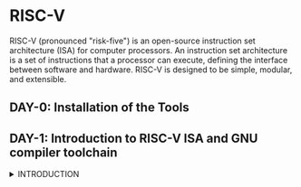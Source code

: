 # RISC-V
RISC-V (pronounced "risk-five") is an open-source instruction set architecture (ISA) for computer processors. An instruction set architecture is a set of instructions that a processor can execute, defining the interface between software and hardware. RISC-V is designed to be simple, modular, and extensible.
## DAY-0: Installation of the Tools
## DAY-1: Introduction to RISC-V ISA and GNU compiler toolchain
<details>
<summary> INTRODUCTION  </summary>
</details>
